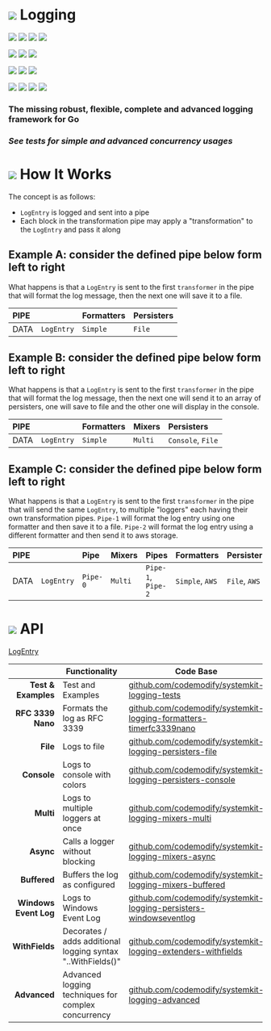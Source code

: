 # ![](https://fonts.gstatic.com/s/i/materialiconsoutlined/flare/v4/24px.svg) Logging
[![](https://img.shields.io/github/v/release/codemodify/systemkit-logging?style=flat-square)](https://github.com/codemodify/systemkit-logging/releases/latest)
![](https://img.shields.io/github/languages/code-size/codemodify/systemkit-logging?style=flat-square)
![](https://img.shields.io/github/last-commit/codemodify/systemkit-logging?style=flat-square)
[![](https://img.shields.io/badge/license-0--license-brightgreen?style=flat-square)](https://github.com/codemodify/TheFreeLicense)

![](https://img.shields.io/github/workflow/status/codemodify/systemkit-logging/qa?style=flat-square)
![](https://img.shields.io/github/issues/codemodify/systemkit-logging?style=flat-square)
[![](https://goreportcard.com/badge/github.com/codemodify/systemkit-logging?style=flat-square)](https://goreportcard.com/report/github.com/codemodify/systemkit-logging)

[![](https://img.shields.io/badge/godoc-reference-brightgreen?style=flat-square)](https://godoc.org/github.com/codemodify/systemkit-logging)
![](https://img.shields.io/badge/PRs-welcome-brightgreen.svg?style=flat-square)
![](https://img.shields.io/gitter/room/codemodify/systemkit-logging?style=flat-square)

![](https://img.shields.io/github/contributors/codemodify/systemkit-logging?style=flat-square)
![](https://img.shields.io/github/stars/codemodify/systemkit-logging?style=flat-square)
![](https://img.shields.io/github/watchers/codemodify/systemkit-logging?style=flat-square)
![](https://img.shields.io/github/forks/codemodify/systemkit-logging?style=flat-square)


### The missing robust, flexible, complete and advanced logging framework for Go
### _See tests for simple and advanced concurrency usages_

# ![](https://fonts.gstatic.com/s/i/materialicons/bookmarks/v4/24px.svg) How It Works

The concept is as follows:
- `LogEntry` is logged and sent into a pipe
- Each block in the transformation pipe may apply a "transformation" to the `LogEntry` and pass it along

## Example A: consider the defined pipe below form left to right
What happens is that a `LogEntry` is sent to the first `transformer` in the pipe that will format the log message,
then the next one will save it to a file.

PIPE	|				| Formatters	| Persisters
:--		| ---:			| :---			| :---
DATA	| `LogEntry`	| `Simple`		| `File`

## Example B: consider the defined pipe below form left to right
What happens is that a `LogEntry` is sent to the first `transformer` in the pipe that will format the log message,
then the next one will send it to an array of persisters, one will save to file and the other one will display in
the console.

PIPE	|				| Formatters	| Mixers	| Persisters
:--		| ---:			| :---			| :---		| :---
DATA	| `LogEntry`	| `Simple`		| `Multi`	| `Console`, `File`

## Example C: consider the defined pipe below form left to right
What happens is that a `LogEntry` is sent to the first `transformer` in the pipe that will send the same `LogEntry`,
to multiple "loggers" each having their own transformation pipes.
`Pipe-1` will format the log entry using one formatter and then save it to a file.
`Pipe-2` will format the log entry using a different formatter and then send it to aws storage.

PIPE	|				| Pipe		| Mixers	| Pipes					| Formatters		| Persisters
:--		| ---:			| :---		| :---		| :---					| :---				| :---
DATA	| `LogEntry`	| `Pipe-0`	| `Multi`	| `Pipe-1`, `Pipe-2`	| `Simple`, `AWS`	| `File`, `AWS`



# ![](https://fonts.gstatic.com/s/i/materialicons/bookmarks/v4/24px.svg) API
[LogEntry](https://github.com/codemodify/systemkit-logging/blob/master/contracts/contracts.go#L64)


&nbsp;					| Functionality 												| Code Base
---:					| ---															| ---
__Test & Examples__ 	| Test and Examples												| [github.com/codemodify/systemkit-logging-tests](https://github.com/codemodify/systemkit-logging-tests)
__RFC 3339 Nano__ 		| Formats the log as RFC 3339					 				| [github.com/codemodify/systemkit-logging-formatters-timerfc3339nano](https://github.com/codemodify/systemkit-logging-formatters-timerfc3339nano)
__File__ 				| Logs to file													| [github.com/codemodify/systemkit-logging-persisters-file](https://github.com/codemodify/systemkit-logging-persisters-file)
__Console__ 			| Logs to console with colors									| [github.com/codemodify/systemkit-logging-persisters-console](https://github.com/codemodify/systemkit-logging-persisters-console)
__Multi__ 				| Logs to multiple loggers at once								| [github.com/codemodify/systemkit-logging-mixers-multi](https://github.com/codemodify/systemkit-logging-mixers-multi)
__Async__ 				| Calls a logger without blocking								| [github.com/codemodify/systemkit-logging-mixers-async](https://github.com/codemodify/systemkit-logging-mixers-async)
__Buffered__ 			| Buffers the log as configured									| [github.com/codemodify/systemkit-logging-mixers-buffered](https://github.com/codemodify/systemkit-logging-mixers-buffered)
__Windows Event Log__	| Logs to Windows Event Log										| [github.com/codemodify/systemkit-logging-persisters-windowseventlog](https://github.com/codemodify/systemkit-logging-persisters-windowseventlog)
__WithFields__ 			| Decorates / adds additional logging syntax "..WithFields()"	| [github.com/codemodify/systemkit-logging-extenders-withfields](https://github.com/codemodify/systemkit-logging-extenders-withfields)
__Advanced__ 			| Advanced logging techniques for complex concurrency 			| [github.com/codemodify/systemkit-logging-advanced](https://github.com/codemodify/systemkit-logging-advanced)
